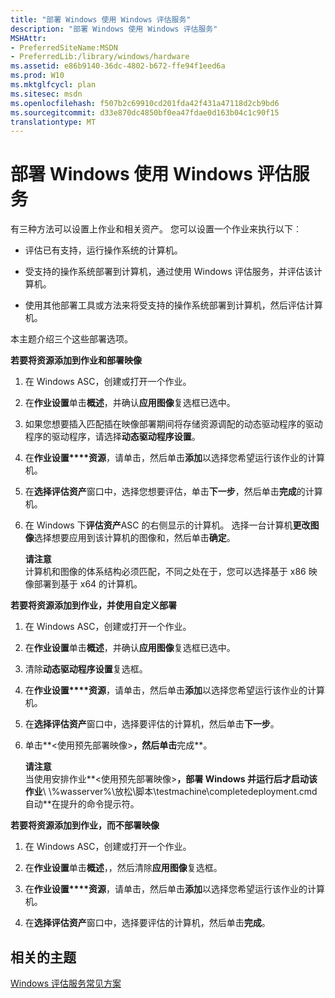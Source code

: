```yaml
---
title: "部署 Windows 使用 Windows 评估服务"
description: "部署 Windows 使用 Windows 评估服务"
MSHAttr:
- PreferredSiteName:MSDN
- PreferredLib:/library/windows/hardware
ms.assetid: e86b9140-36dc-4802-b672-ffe94f1eed6a
ms.prod: W10
ms.mktglfcycl: plan
ms.sitesec: msdn
ms.openlocfilehash: f507b2c69910cd201fda42f431a47118d2cb9bd6
ms.sourcegitcommit: d33e870dc4850bf0ea47fdae0d163b04c1c90f15
translationtype: MT
---
```

# <a name="deploy-windows-using-windows-assessment-services"></a>部署 Windows 使用 Windows 评估服务


有三种方法可以设置上作业和相关资产。 您可以设置一个作业来执行以下︰

-   评估已有支持，运行操作系统的计算机。

-   受支持的操作系统部署到计算机，通过使用 Windows 评估服务，并评估该计算机。

-   使用其他部署工具或方法来将受支持的操作系统部署到计算机，然后评估计算机。

本主题介绍三个这些部署选项。

**若要将资源添加到作业和部署映像**

1.  在 Windows ASC，创建或打开一个作业。

2.  在**作业设置**单击**概述**，并确认**应用图像**复选框已选中。

3.  如果您想要插入匹配插在映像部署期间将存储资源调配的动态驱动程序的驱动程序的驱动程序，请选择**动态驱动程序设置**。

4.  在**作业设置****资源**，请单击，然后单击**添加**以选择您希望运行该作业的计算机。

5.  在**选择评估资产**窗口中，选择您想要评估，单击**下一步**，然后单击**完成**的计算机。

6.  在 Windows 下**评估资产**ASC 的右侧显示的计算机。 选择一台计算机**更改图像**选择想要应用到该计算机的图像和，然后单击**确定**。

    **请注意**  
    计算机和图像的体系结构必须匹配，不同之处在于，您可以选择基于 x86 映像部署到基于 x64 的计算机。

     

**若要将资源添加到作业，并使用自定义部署**

1.  在 Windows ASC，创建或打开一个作业。

2.  在**作业设置**单击**概述**，并确认**应用图像**复选框已选中。

3.  清除**动态驱动程序设置**复选框。

4.  在**作业设置****资源**，请单击，然后单击**添加**以选择您希望运行该作业的计算机。

5.  在**选择评估资产**窗口中，选择要评估的计算机，然后单击**下一步**。

6.  单击**&lt;使用预先部署映像&gt;**，然后单击**完成**。

    **请注意**  
    当使用安排作业**&lt;使用预先部署映像&gt;**，部署 Windows 并运行后才启动该作业**\\ \\%wasserver%\\放松\\脚本\\testmachine\\completedeployment.cmd 自动**在提升的命令提示符。

     

**若要将资源添加到作业，而不部署映像**

1.  在 Windows ASC，创建或打开一个作业。

2.  在**作业设置**单击**概述**，，然后清除**应用图像**复选框。

3.  在**作业设置****资源**，请单击，然后单击**添加**以选择您希望运行该作业的计算机。

4.  在**选择评估资产**窗口中，选择要评估的计算机，然后单击**完成**。

## <a name="related-topics"></a>相关的主题


[Windows 评估服务常见方案](windows-assessment-services-how-to-topics--wastechref.md)

 

 







